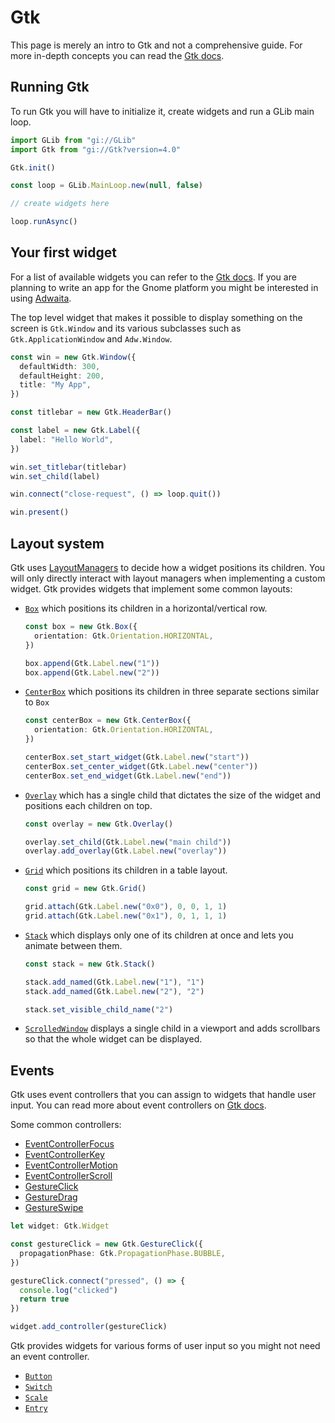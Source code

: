 # Gtk

This page is merely an intro to Gtk and not a comprehensive guide. For more
in-depth concepts you can read the [Gtk docs](https://docs.gtk.org/gtk4/#extra).

## Running Gtk

To run Gtk you will have to initialize it, create widgets and run a GLib main
loop.

```ts
import GLib from "gi://GLib"
import Gtk from "gi://Gtk?version=4.0"

Gtk.init()

const loop = GLib.MainLoop.new(null, false)

// create widgets here

loop.runAsync()
```

## Your first widget

For a list of available widgets you can refer to the
[Gtk docs](https://docs.gtk.org/gtk4/visual_index.html). If you are planning to
write an app for the Gnome platform you might be interested in using
[Adwaita](https://gnome.pages.gitlab.gnome.org/libadwaita/doc/).

The top level widget that makes it possible to display something on the screen
is `Gtk.Window` and its various subclasses such as `Gtk.ApplicationWindow` and
`Adw.Window`.

```ts
const win = new Gtk.Window({
  defaultWidth: 300,
  defaultHeight: 200,
  title: "My App",
})

const titlebar = new Gtk.HeaderBar()

const label = new Gtk.Label({
  label: "Hello World",
})

win.set_titlebar(titlebar)
win.set_child(label)

win.connect("close-request", () => loop.quit())

win.present()
```

## Layout system

Gtk uses [LayoutManagers](https://docs.gtk.org/gtk4/class.LayoutManager.html) to
decide how a widget positions its children. You will only directly interact with
layout managers when implementing a custom widget. Gtk provides widgets that
implement some common layouts:

- [`Box`](https://docs.gtk.org/gtk4/class.Box.html) which positions its children
  in a horizontal/vertical row.

  ```ts
  const box = new Gtk.Box({
    orientation: Gtk.Orientation.HORIZONTAL,
  })

  box.append(Gtk.Label.new("1"))
  box.append(Gtk.Label.new("2"))
  ```

- [`CenterBox`](https://docs.gtk.org/gtk4/class.CenterBox.html) which positions
  its children in three separate sections similar to `Box`

  ```ts
  const centerBox = new Gtk.CenterBox({
    orientation: Gtk.Orientation.HORIZONTAL,
  })

  centerBox.set_start_widget(Gtk.Label.new("start"))
  centerBox.set_center_widget(Gtk.Label.new("center"))
  centerBox.set_end_widget(Gtk.Label.new("end"))
  ```

- [`Overlay`](https://docs.gtk.org/gtk4/class.Overlay.html) which has a single
  child that dictates the size of the widget and positions each children on top.

  ```ts
  const overlay = new Gtk.Overlay()

  overlay.set_child(Gtk.Label.new("main child"))
  overlay.add_overlay(Gtk.Label.new("overlay"))
  ```

- [`Grid`](https://docs.gtk.org/gtk4/class.Grid.html) which positions its
  children in a table layout.

  ```ts
  const grid = new Gtk.Grid()

  grid.attach(Gtk.Label.new("0x0"), 0, 0, 1, 1)
  grid.attach(Gtk.Label.new("0x1"), 0, 1, 1, 1)
  ```

- [`Stack`](https://docs.gtk.org/gtk4/class.Stack.html) which displays only one
  of its children at once and lets you animate between them.

  ```ts
  const stack = new Gtk.Stack()

  stack.add_named(Gtk.Label.new("1"), "1")
  stack.add_named(Gtk.Label.new("2"), "2")

  stack.set_visible_child_name("2")
  ```

- [`ScrolledWindow`](https://docs.gtk.org/gtk4/class.ScrolledWindow.html)
  displays a single child in a viewport and adds scrollbars so that the whole
  widget can be displayed.

## Events

Gtk uses event controllers that you can assign to widgets that handle user
input. You can read more about event controllers on
[Gtk docs](https://docs.gtk.org/gtk4/input-handling.html#event-controllers-and-gestures).

Some common controllers:

- [EventControllerFocus](https://docs.gtk.org/gtk4/class.EventControllerFocus.html)
- [EventControllerKey](https://docs.gtk.org/gtk4/class.EventControllerKey.html)
- [EventControllerMotion](https://docs.gtk.org/gtk4/class.EventControllerMotion.html)
- [EventControllerScroll](https://docs.gtk.org/gtk4/class.EventControllerScroll.html)
- [GestureClick](https://docs.gtk.org/gtk4/class.GestureClick.html)
- [GestureDrag](https://docs.gtk.org/gtk4/class.GestureDrag.html)
- [GestureSwipe](https://docs.gtk.org/gtk4/class.GestureDrag.html)

```ts
let widget: Gtk.Widget

const gestureClick = new Gtk.GestureClick({
  propagationPhase: Gtk.PropagationPhase.BUBBLE,
})

gestureClick.connect("pressed", () => {
  console.log("clicked")
  return true
})

widget.add_controller(gestureClick)
```

Gtk provides widgets for various forms of user input so you might not need an
event controller.

- [`Button`](https://docs.gtk.org/gtk4/class.Button.html)
- [`Switch`](https://docs.gtk.org/gtk4/class.Switch.html)
- [`Scale`](https://docs.gtk.org/gtk4/class.Scale.html)
- [`Entry`](https://docs.gtk.org/gtk4/class.Entry.html)
